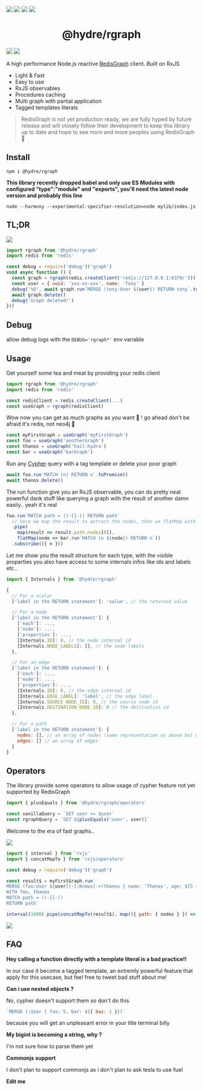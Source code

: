 ![][licence] [![][npm]][npmlink] [![][travis]][travislink] [![][npmdl]][npmlink]

<h1 align=center>@hydre/rgraph</h1>

[![][discord]][discordlink] [![][twitter]][twitterlink]

[licence]: https://img.shields.io/github/license/HydreIO/rgraph?style=for-the-badge
[npm]: https://img.shields.io/npm/v/@hydre/rgraph.svg?logo=npm&style=for-the-badge
[npmlink]: https://www.npmjs.com/package/@hydre/rgraph
[travis]: https://img.shields.io/travis/com/HydreIO/rgraph.svg?logo=travis&style=for-the-badge
[travislink]: https://travis-ci.com/HydreIO/rgraph
[twitter]: https://img.shields.io/badge/follow-us-blue.svg?logo=twitter&style=for-the-badge
[twitterlink]: https://twitter.com/hydreio
[discord]: https://img.shields.io/discord/398114799776694272.svg?logo=discord&style=for-the-badge
[discordlink]: https://discord.gg/bRSpRpD
[npmdl]: https://img.shields.io/npm/dw/@hydre/rgraph.svg?color=%239C27B0&style=for-the-badge

A high performance Node.js reactive [RedisGraph](https://github.com/RedisGraph/RedisGraph) client. Built on RxJS

- Light & Fast
- Easy to use
- RxJS observables
- Procedures caching
- Multi graph with partial application
- Tagged templates literals

> RedisGraph is not yet production ready, we are fully hyped by future release and will closely follow their development
> to keep this library up to date and hope to see more and more peoples using RedisGraph 📃

## Install

```
npm i @hydre/rgraph
```

**This library recently dropped babel and only use ES Modules with configured "type":"module" and "exports", you'll need the latest node version and probably this line**
```
node --harmony --experimental-specifier-resolution=node mylib/index.js
```

## TL;DR

![](https://i.imgur.com/CHEHoWB.png)

```js
import rgraph from '@hydre/rgraph'
import redis from 'redis'

const debug = require('debug')('graph')
void async function () {
  const graph = rgraph(redis.createClient('redis://127.0.0.1:6379/'))('myGraph')
  const user = { uuid: 'xxx-xx-xxx', name: 'Tony' }
  debug('%O', await graph.run`MERGE (tony:User ${user}) RETURN tony`.toPromise())
  await graph.delete()
  debug('Graph deleted!')
}()
```

## Debug

allow debug logs with the `DEBUG='rgraph*'` env variable

## Usage

Get yourself some tea and meat by providing your redis client

```js
import rgraph from '@hydre/rgraph'
import redis from 'redis'

const redisClient = redis.createClient(...)
const useGraph = rgraph(redisClient)
```

Wow now you can get as much graphs as you want 💃 !
go ahead don't be afraid it's redis, not neo4j 🦐

```js
const myFirstGraph = useGraph('myFirstGraph')
const foo = useGraph('anotherGraph')
const thanos = useGraph('hail-hydra')
const bar = useGraph('barGraph')
```

Run any [Cypher](https://neo4j.com/docs/cypher-manual/current/) query with a tag template or delete your poor graph
```js
await foo.run`MATCH (n) RETURN n`.toPromise()
await thanos.delete()
```

The run function give you an RxJS observable, you can do pretty neat powerful dank stuff
like querying a graph with the result of another damn easily.. yeah it's real

```js
foo.run`MATCH path = ()-[]-() RETURN path`
  // here we map the result to extract the nodes, then we flatMap with another query using the retrieved node
  .pipe(
    map(result => result.path.nodes[0]),
    flatMap(node => bar.run`MATCH (n ${node}) RETURN n`))
  .subscribe(({ n }))
```

Let me show you the result structure for each type, with the visible properties
you also have access to some internals infos like ids and labels etc..

```js
import { Internals } from '@hydre/rgraph'

{
  // For a scalar
  ['label in the RETURN statement']: 'value', // the returned value

  // For a node
  ['label in the RETURN statement']: {
    ['each']: ...,
    ['node']: ...,
    ['properties']: ...,
    [Internals.ID]: 0, // the node internal id
    [Internals.NODE_LABELS]: [], // the node labels
  },

  // For an edge
  ['label in the RETURN statement']: {
    ['each']: ...,
    ['node']: ...,
    ['properties']: ...,
    [Internals.ID]: 0, // the edge internal id
    [Internals.EDGE_LABEL]: 'label', // the edge label
    [Internals.SOURCE_NODE_ID]: 0, // the source node id
    [Internals.DESTINATION_NODE_ID]: 0 // the destination id
  },

  // For a path
  ['label in the RETURN statement']: {
    nodes: [], // an array of nodes (same representation as above but without the return label)
    edges: [] // an array of edges
  }
}
```

## Operators

The library provide some operators to allow usage of cypher feature not yet supported by RedisGraph

```js
import { plusEquals } from '@hydre/rgraph/operators'

const vanillaQuery = `SET user += $user`
const rgraphQuery = `SET ${plusEquals('user', user)}`
```

Welcome to the era of fast graphs..

![](https://forthebadge.com/images/badges/certified-snoop-lion.svg)

```js
import { interval } from 'rxjs'
import { concatMapTo } from 'rxjs/operators'

const debug = require('debug')('graph')

const result$ = myFirstGraph.run`
MERGE (foo:User ${user})-[:Knows]->(thanos { name: 'Thanos', age: ${5 + 5}, a: ${true}, b: ${922337203}, c: ${51.000000000016} })
WITH foo, thanos
MATCH path = ()-[]-()
RETURN path`

interval(1000).pipe(concatMapTo(result$), map(({ path: { nodes } }) => `Found ${nodes.length} nodes`)).subscribe(debug)
```
![](https://i.imgur.com/s2wfP9y.png)

## FAQ

**Hey calling a function directly with a template literal is a bad practice!!**

In our case it become a tagged template, an extremly powerful feature that apply for this usecase, but feel free to tweet bad stuff about me!

**Can i use nested objects ?**

No, cypher doesn't support them so don't do this
```js
`MERGE (:User { foo: 5, bar: ${{ baz: 1 }})`
```
because you will get an unpleasant error in your litle terminal billy

**My bigint is becoming a string, why ?**

I'm not sure how to parse them yet

**Commonjs support**

I don't plan to support commonjs as i don't plan to ask tesla to use fuel

**Edit me**
